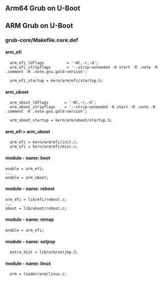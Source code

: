 ## Arm64 Grub on U-Boot

## ARM Grub on U-Boot
### grub-core/Makefile.core.def
#### arm_efi
```
  arm_efi_ldflags          = '-Wl,-r,-d';
  arm_efi_stripflags       = '--strip-unneeded -K start -R .note -R .comment -R .note.gnu.gold-version';
```
```
  arm_efi_startup = kern/arm/efi/startup.S;
```
#### arm_uboot
```
  arm_uboot_ldflags       = '-Wl,-r,-d';
  arm_uboot_stripflags    = '--strip-unneeded -K start -R .note -R .comment -R .note.gnu.gold-version';
```
```
  arm_uboot_startup = kern/arm/uboot/startup.S;
```
#### arm_efi > arm_uboot
```
  arm_efi = kern/arm/efi/init.c;
  arm_efi = kern/arm/efi/misc.c;
```
#### module - name: boot
```
enable = arm_efi;
...
enable = arm_uboot;
```
#### module - name: reboot
```
arm_efi = lib/efi/reboot.c;
...
uboot = lib/uboot/reboot.c;
```
#### module - name: mmap
```
enable = arm_efi;
```
#### module - name: setjmp
```
  extra_dist = lib/arm/setjmp.S;
```
#### module - name: linux
```
  arm = loader/arm/linux.c;
```
